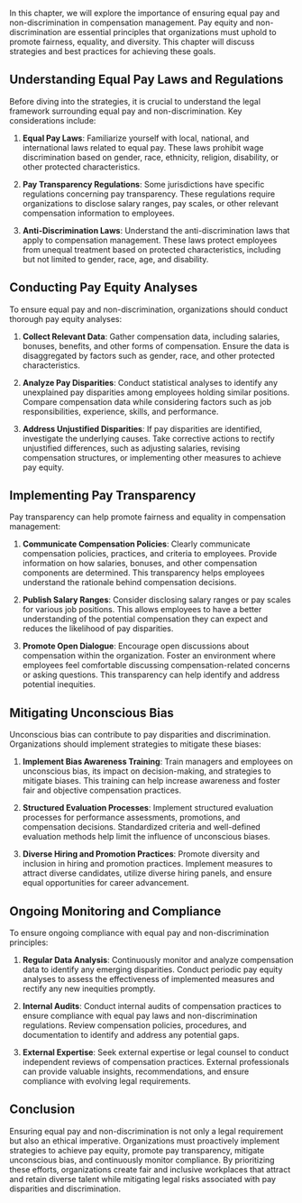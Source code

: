
In this chapter, we will explore the importance of ensuring equal pay and non-discrimination in compensation management. Pay equity and non-discrimination are essential principles that organizations must uphold to promote fairness, equality, and diversity. This chapter will discuss strategies and best practices for achieving these goals.

Understanding Equal Pay Laws and Regulations
--------------------------------------------

Before diving into the strategies, it is crucial to understand the legal framework surrounding equal pay and non-discrimination. Key considerations include:

1. **Equal Pay Laws**: Familiarize yourself with local, national, and international laws related to equal pay. These laws prohibit wage discrimination based on gender, race, ethnicity, religion, disability, or other protected characteristics.

2. **Pay Transparency Regulations**: Some jurisdictions have specific regulations concerning pay transparency. These regulations require organizations to disclose salary ranges, pay scales, or other relevant compensation information to employees.

3. **Anti-Discrimination Laws**: Understand the anti-discrimination laws that apply to compensation management. These laws protect employees from unequal treatment based on protected characteristics, including but not limited to gender, race, age, and disability.

Conducting Pay Equity Analyses
------------------------------

To ensure equal pay and non-discrimination, organizations should conduct thorough pay equity analyses:

1. **Collect Relevant Data**: Gather compensation data, including salaries, bonuses, benefits, and other forms of compensation. Ensure the data is disaggregated by factors such as gender, race, and other protected characteristics.

2. **Analyze Pay Disparities**: Conduct statistical analyses to identify any unexplained pay disparities among employees holding similar positions. Compare compensation data while considering factors such as job responsibilities, experience, skills, and performance.

3. **Address Unjustified Disparities**: If pay disparities are identified, investigate the underlying causes. Take corrective actions to rectify unjustified differences, such as adjusting salaries, revising compensation structures, or implementing other measures to achieve pay equity.

Implementing Pay Transparency
-----------------------------

Pay transparency can help promote fairness and equality in compensation management:

1. **Communicate Compensation Policies**: Clearly communicate compensation policies, practices, and criteria to employees. Provide information on how salaries, bonuses, and other compensation components are determined. This transparency helps employees understand the rationale behind compensation decisions.

2. **Publish Salary Ranges**: Consider disclosing salary ranges or pay scales for various job positions. This allows employees to have a better understanding of the potential compensation they can expect and reduces the likelihood of pay disparities.

3. **Promote Open Dialogue**: Encourage open discussions about compensation within the organization. Foster an environment where employees feel comfortable discussing compensation-related concerns or asking questions. This transparency can help identify and address potential inequities.

Mitigating Unconscious Bias
---------------------------

Unconscious bias can contribute to pay disparities and discrimination. Organizations should implement strategies to mitigate these biases:

1. **Implement Bias Awareness Training**: Train managers and employees on unconscious bias, its impact on decision-making, and strategies to mitigate biases. This training can help increase awareness and foster fair and objective compensation practices.

2. **Structured Evaluation Processes**: Implement structured evaluation processes for performance assessments, promotions, and compensation decisions. Standardized criteria and well-defined evaluation methods help limit the influence of unconscious biases.

3. **Diverse Hiring and Promotion Practices**: Promote diversity and inclusion in hiring and promotion practices. Implement measures to attract diverse candidates, utilize diverse hiring panels, and ensure equal opportunities for career advancement.

Ongoing Monitoring and Compliance
---------------------------------

To ensure ongoing compliance with equal pay and non-discrimination principles:

1. **Regular Data Analysis**: Continuously monitor and analyze compensation data to identify any emerging disparities. Conduct periodic pay equity analyses to assess the effectiveness of implemented measures and rectify any new inequities promptly.

2. **Internal Audits**: Conduct internal audits of compensation practices to ensure compliance with equal pay laws and non-discrimination regulations. Review compensation policies, procedures, and documentation to identify and address any potential gaps.

3. **External Expertise**: Seek external expertise or legal counsel to conduct independent reviews of compensation practices. External professionals can provide valuable insights, recommendations, and ensure compliance with evolving legal requirements.

Conclusion
----------

Ensuring equal pay and non-discrimination is not only a legal requirement but also an ethical imperative. Organizations must proactively implement strategies to achieve pay equity, promote pay transparency, mitigate unconscious bias, and continuously monitor compliance. By prioritizing these efforts, organizations create fair and inclusive workplaces that attract and retain diverse talent while mitigating legal risks associated with pay disparities and discrimination.
